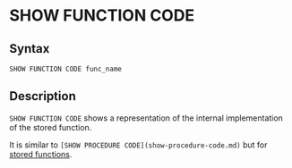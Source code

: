 
# SHOW FUNCTION CODE

## Syntax


```
SHOW FUNCTION CODE func_name
```

## Description


`SHOW FUNCTION CODE` shows a representation of the internal implementation of the stored function.


It is similar to `[SHOW PROCEDURE CODE](show-procedure-code.md)` but for [stored functions](../../../../../server-usage/programming-customizing-mariadb/stored-routines/stored-functions/README.md).

